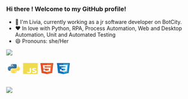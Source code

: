 ### Hi there ! Welcome to my GitHub profile!


- 🔭 I'm Livia, currently working as a jr software developer on BotCity.
- ❤️ In love with Python, RPA, Process Automation, Web and Desktop Automation, Unit and Automated Testing
- 😄 Pronouns: she/Her


<div align="left">
  <a href="https://github.com/livia-macon">
    <img height="180em" src="https://github-readme-stats.vercel.app/api?username=livia-macon&include_all_commits=true&count_private=true&hide=stars&hide_rank=true&show_icons=true&theme=radical&show=reviews,prs_merged,prs_merged_percentage"/>
  </a>
  
  <div style="display: inline_block"><br>
    <img align="center" alt="Python" height="30" width="40" src="https://raw.githubusercontent.com/devicons/devicon/master/icons/python/python-original.svg">
    <img align="center" alt="Js" height="30" width="40" src="https://raw.githubusercontent.com/devicons/devicon/master/icons/javascript/javascript-plain.svg">
    <img align="center" alt="HTML" height="30" width="40" src="https://raw.githubusercontent.com/devicons/devicon/master/icons/html5/html5-original.svg">
    <img align="center" alt="CSS" height="30" width="40" src="https://raw.githubusercontent.com/devicons/devicon/master/icons/css3/css3-original.svg">
  </div>
</div>
<br>
<br>
<div> 
  <a href="https://www.linkedin.com/in/livia-ma%C3%A7on-a2755a113/"><img src="https://img.shields.io/badge/LinkedIn-0077B5?style=for-the-badge&logo=linkedin&logoColor=white" target="_blank"></a>
</div>

